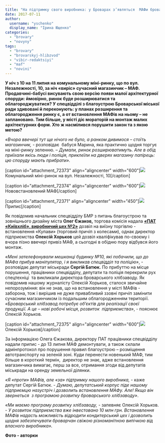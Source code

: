 ```yaml
---
title: "На підтримку свого виробника: у Броварах з’являться  МАФи броварського хлібзаводу?"
date: 2017-07-11
author: 
  username: "yschenko"
  display_name: "Ірина Ющенко"
categories: 
  - "brovary"
  - "novyny"
tags: 
  - "brovary"
  - "brovarskyj-hlibzvod"
  - "vibir-redaktsiyi"
  - "maf"
  - "novini"
---
```


**У ніч з 10 на 11 липня на комунальному міні-ринку, що по вул. Незалежності, 10, за ніч «виріс» сучасний магазинчик – МАФ. Продавчині-бабусі висувають свою версію появи малої архітектурної споруди: ймовірно, ринок буде розширюватися та облагороджуватися? У спецвідділі з благоустрою Броварської міської ради здивовані й переконують: у планах розширення та облагородження ринку є, а от встановлення МАФів на ньому – не заплановано. Тим більше, у місті діє мораторій на монтаж малих архітектурних форм. Хто ж насмілився порушити закон та з якою метою?**

_«Вчора ввечері тут ще нічого не було, а ранком дивимося – стоїть магазинчик, -_ розповідає  бабуся Марина, яка практично щодня торгує на міні-ринку зеленню. – _Думали, ринок розширюватимуть. Але в обід приїхали якісь люди і поліція, приклеїли на дверях магазину папірець: цю споруду мають прибрати»._

\[caption id="attachment\_72373" align="aligncenter" width="600"\][![](https://mpz.brovary.org/wp-content/uploads/2017/07/SAM_1782.jpg)](https://mpz.brovary.org/wp-content/uploads/2017/07/SAM_1782.jpg) Комунальний міні-ринок на вул. Незалежності, 10\[/caption\]

\[caption id="attachment\_72374" align="aligncenter" width="600"\][![](https://mpz.brovary.org/wp-content/uploads/2017/07/SAM_1784.jpg)](https://mpz.brovary.org/wp-content/uploads/2017/07/SAM_1784.jpg) Нововстановлений МАФ\[/caption\]

\[caption id="attachment\_72371" align="aligncenter" width="450"\][![](https://mpz.brovary.org/wp-content/uploads/2017/07/SAM_1780.jpg)](https://mpz.brovary.org/wp-content/uploads/2017/07/SAM_1780.jpg) Припис\[/caption\]

Як повідомив начальник спецвідділу БМР з питань благоустрою та зовнішнього дизайну міста **Олег Єжаков,** торгова комісія надала [_**«**_**ПАТ «Київхліб», виробничий цех №2»**](https://mpz.brovary.org/hlibzavod-u-brovarah-velykodnya-vypikaye-pasky-za-babusynym-retseptom-foto/) дозвіл на виїзну торгівлю - встановлення «Купави» (торговий причіп з колесами), однак директор підприємства **Олексій Хорьков** цей дозвіл кваліфікував по-своєму і вчора пізно ввечері привіз МАФ, а сьогодні в обідню пору відбувся його монтаж.

_«Мені зателефонували мешканці будинку №10, які побачили, що до МАФа прибув маніпулятор, і я викликав спецвідділ та поліцію»_, - розповідає депутат міськради **Сергій Батюк.** По прибуттю на місце порушення, працівники спецвідділу, депутати та поліція перекрили рух спецтехніці  та викликали директора броварського хлібзаводу. Як повідомив нашому журналісту Олексій Хорьков, сталося звичайне непорозуміння: він не знав, що на встановлення у місті МАФів - заборона, тож і вирішив не дуже привабливий ззовні причіп замінити сучасним магазинчиком із подальшим облагородженням території. _«Броварський хлібзавод потребує об’єктів для реалізації своєї продукції. А це – нові робочі місця_, _розвиток  підприємства»_, - пояснює Олексій Хорьков.

\[caption id="attachment\_72375" align="aligncenter" width="600"\][![](https://mpz.brovary.org/wp-content/uploads/2017/07/34.jpg)](https://mpz.brovary.org/wp-content/uploads/2017/07/34.jpg) Олексій Хорьков\[/caption\]

За інформацією Олега Єжакова, директору ПАТ працівники спецвідділу надали припис - до 13 липня МАФ демонтувати, а також склали адмінпротокол про порушення правил благоустрою – розміщення автотранспорту на зеленій зоні. Куди перенести новенький МАФ, тим більше в короткий термін,  директор не знає, адже встановлення магазинчика вимагає, перш за все, отримання згоди від депутатів міськради на оренду земельної ділянки.

_«Я «проти» МАФів, але «за» підтримку нашого виробника,_ - каже депутат Сергій Батюк. - _Думаю, депутатський корпус піде нашому підприємцю назустріч і дозволить встановлення МАФу. Але! Якщо він звернеться  з програмою розвитку броварського хлібзаводу»_.

_«Ми маємо програму розвитку хлібзаводу, -_ запевняє Олексій Хорьков. - _У розвиток підприємства вже інвестовано 10 млн грн. Встановлення МАФів надасть можливість відродити кондитерський цех і дозволить щодня забезпечувати броварчан свіжою різноманітною випічкою від власного виробника»._

**Фото - авторки**
